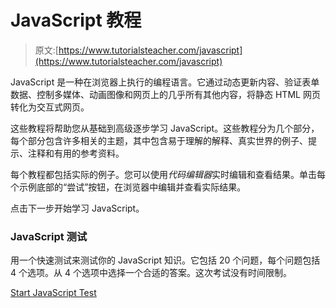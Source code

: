 # JavaScript 教程

> 原文:[https://www.tutorialsteacher.com/javascript](https://www.tutorialsteacher.com/javascript)

JavaScript 是一种在浏览器上执行的编程语言。它通过动态更新内容、验证表单数据、控制多媒体、动画图像和网页上的几乎所有其他内容，将静态 HTML 网页转化为交互式网页。

这些教程将帮助您从基础到高级逐步学习 JavaScript。这些教程分为几个部分，每个部分包含许多相关的主题，其中包含易于理解的解释、真实世界的例子、提示、注释和有用的参考资料。

每个教程都包括实际的例子。您可以使用*代码编辑器*实时编辑和查看结果。单击每个示例底部的“尝试”按钮，在浏览器中编辑并查看实际结果。

点击下一步开始学习 JavaScript。

### JavaScript 测试

用一个快速测试来测试你的 JavaScript 知识。它包括 20 个问题，每个问题包括 4 个选项。从 4 个选项中选择一个合适的答案。这次考试没有时间限制。

[Start JavaScript Test](/online-test/javascript-test)